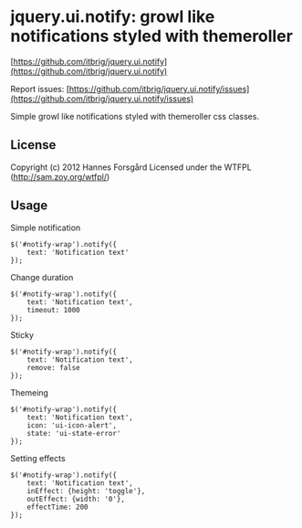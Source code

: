 jquery.ui.notify: growl like notifications styled with themeroller
==================================================================

[https://github.com/itbrig/jquery.ui.notify](https://github.com/itbrig/jquery.ui.notify)

Report issues: [https://github.com/itbrig/jquery.ui.notify/issues](https://github.com/itbrig/jquery.ui.notify/issues)

Simple growl like notifications styled with themeroller css classes.

## License

Copyright (c) 2012 Hannes Forsgård
Licensed under the WTFPL (http://sam.zoy.org/wtfpl/)

## Usage

Simple notification

    $('#notify-wrap').notify({
        text: 'Notification text'
    });

Change duration

    $('#notify-wrap').notify({
        text: 'Notification text',
        timeout: 1000
    });


Sticky

    $('#notify-wrap').notify({
        text: 'Notification text',
        remove: false
    });

Themeing

    $('#notify-wrap').notify({
        text: 'Notification text',
        icon: 'ui-icon-alert',
        state: 'ui-state-error'
    });

Setting effects

    $('#notify-wrap').notify({
        text: 'Notification text',
        inEffect: {height: 'toggle'},
        outEffect: {width: '0'},
        effectTime: 200
    });
